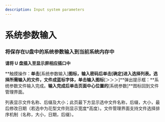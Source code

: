 ```yaml
---
description: Input system parameters
---
```


# 系统参数输入

### **将保存在U盘中的系统参数输入到当前系统内存中**

**请将 U 盘插入至显示屏相应插口中**

**触摸操作：**单击**\[系统参数输入\]**图标，输入密码后单击\[确定\]进入选择列表。选择所需输入的文件，文件成蓝标字体，单击输入图标**\[＞＞＞\]**弹出提示框：**系统参数文件输入完成。**输入完成后单击页面中心位置的**\[系统参数\]**图标回到文件管理界面。

列表显示文件名称、后缀及大小；此页最下方显示选中文件名称，后缀，大小，最后修改日期（若选中为花型文件则显示宽度\*高度）。文件管理界面支持文件选择排序机制（名称，大小，日期，后缀）。

